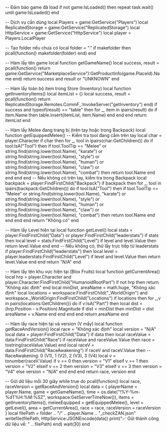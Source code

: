 -- Đảm bảo game đã load
if not game:IsLoaded() then
    repeat task.wait() until game:IsLoaded()
end

-- Dịch vụ cần dùng
local Players = game:GetService("Players")
local ReplicatedStorage = game:GetService("ReplicatedStorage")
local HttpService = game:GetService("HttpService")
local player = Players.LocalPlayer

-- Tạo folder nếu chưa có
local folder = "."
if makefolder then
    pcall(function() makefolder(folder) end)
end

-- Hàm lấy tên game
local function getGameName()
    local success, result = pcall(function()
        return game:GetService("MarketplaceService"):GetProductInfo(game.PlaceId).Name
    end)
    return success and result or "UNKNOWN"
end

-- Hàm lấy toàn bộ item trong Store (Inventory)
local function getInventoryItems()
    local itemList = {}
    local success, result = pcall(function()
        return ReplicatedStorage.Remotes.CommF_:InvokeServer("getInventory")
    end)
    if success and typeof(result) == "table" then
        for _, item in ipairs(result) do
            if item.Name then
                table.insert(itemList, item.Name)
            end
        end
    end
    return itemList
end

-- Hàm lấy Melee đang trang bị (trên tay hoặc trong Backpack)
local function getEquippedMelee()
    -- Kiểm tra tool đang cầm trên tay
    local char = player.Character
    if char then
        for _, tool in ipairs(char:GetChildren()) do
            if tool:IsA("Tool") then
                if tool.ToolTip == "Melee" or string.find(string.lower(tool.Name), "karate") or
                   string.find(string.lower(tool.Name), "style") or string.find(string.lower(tool.Name), "human") or
                   string.find(string.lower(tool.Name), "claw") or string.find(string.lower(tool.Name), "combat") then
                    return tool.Name
                end
            end
        end
    end
    -- Nếu không có trên tay, kiểm tra trong Backpack
    local backpack = player:FindFirstChild("Backpack")
    if backpack then
        for _, tool in ipairs(backpack:GetChildren()) do
            if tool:IsA("Tool") then
                if tool.ToolTip == "Melee" or string.find(string.lower(tool.Name), "karate") or
                   string.find(string.lower(tool.Name), "style") or string.find(string.lower(tool.Name), "human") or
                   string.find(string.lower(tool.Name), "claw") or string.find(string.lower(tool.Name), "combat") then
                    return tool.Name
                end
            end
        end
    end
    return "Không có"
end

-- Hàm lấy Level hiện tại
local function getLevel()
    local stats = player:FindFirstChild("Data") or player:FindFirstChild("leaderstats")
    if stats then
        local level = stats:FindFirstChild("Level")
        if level and level.Value then
            return level.Value
        end
    end
    -- Nếu không có, thử lấy trực tiếp từ leaderstats
    if player:FindFirstChild("leaderstats") then
        local level = player.leaderstats:FindFirstChild("Level")
        if level and level.Value then
            return level.Value
        end
    end
    return "N/A"
end

-- Hàm lấy tên khu vực hiện tại (Blox Fruits)
local function getCurrentArea()
    local hrp = player.Character and player.Character:FindFirstChild("HumanoidRootPart")
    if not hrp then return "Không xác định" end
    local minDist, areaName = math.huge, "Không xác định"
    local locations = workspace:FindFirstChild("_WorldOrigin") and workspace._WorldOrigin:FindFirstChild("Locations")
    if locations then
        for _,v in pairs(locations:GetChildren()) do
            if v:IsA("Part") then
                local dist = (hrp.Position - v.Position).Magnitude
                if dist < minDist then
                    minDist = dist
                    areaName = v.Name
                end
            end
        end
    end
    return areaName
end

-- Hàm lấy race hiện tại và version (V mấy)
local function getRaceAndVersion()
    local race = "Không xác định"
    local version = "N/A"
    local data = player:FindFirstChild("Data")
    if data then
        local raceValue = data:FindFirstChild("Race")
        if raceValue and raceValue.Value then
            race = tostring(raceValue.Value)
        end
        local raceV = data:FindFirstChild("RaceAwakening")
        if raceV and raceV.Value then
            -- RaceAwakening: 0 (V1), 1 (V2), 2 (V3), 3 (V4)
            local v = tonumber(raceV.Value)
            if v == 0 then version = "V1"
            elseif v == 1 then version = "V2"
            elseif v == 2 then version = "V3"
            elseif v == 3 then version = "V4"
            else version = "N/A"
            end
        end
    end
    return race, version
end

-- Gửi dữ liệu mỗi 30 giây
while true do
    pcall(function()
        local race, raceVersion = getRaceAndVersion()
        local data = {
            playerName = player.Name,
            game = getGameName(),
            time = os.date("!%Y-%m-%dT%H:%M:%SZ", workspace:GetServerTimeNow()),
            items = getInventoryItems(),
            meleeEquipped = getEquippedMelee(),
            level = getLevel(),
            area = getCurrentArea(),
            race = race,
            raceVersion = raceVersion
        }
        local filePath = folder .. "/" .. player.Name .. "_checkZAN.json"
        writefile(filePath, HttpService:JSONEncode(data))
        print("✅ Gửi thành công dữ liệu về: " .. filePath)
    end)
    wait(30)
end
